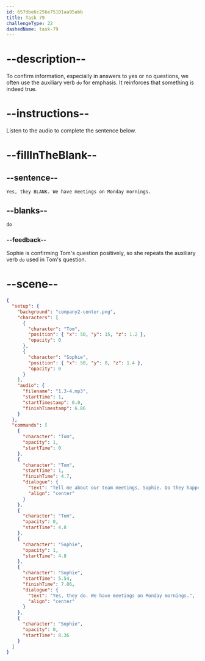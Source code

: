 ```yaml
---
id: 657dbe6c256e75101aa95abb
title: Task 79
challengeType: 22
dashedName: task-79
---
```


<!-- (audio) Tom: Tell me about our team meetings, Sophie. Do they happen every week?
Sophie: Yes, they do. We have meetings on Monday mornings. -->

# --description--

To confirm information, especially in answers to yes or no questions, we often use the auxiliary verb `do` for emphasis. It reinforces that something is indeed true.

# --instructions--

Listen to the audio to complete the sentence below.

# --fillInTheBlank--

## --sentence--

`Yes, they BLANK. We have meetings on Monday mornings.`

## --blanks--

`do`

### --feedback--

Sophie is confirming Tom's question positively, so she repeats the auxiliary verb `do` used in Tom's question.

# --scene--

```json
{
  "setup": {
    "background": "company2-center.png",
    "characters": [
      {
        "character": "Tom",
        "position": { "x": 50, "y": 15, "z": 1.2 },
        "opacity": 0
      },
      {
        "character": "Sophie",
        "position": { "x": 50, "y": 0, "z": 1.4 },
        "opacity": 0
      }
    ],
    "audio": {
      "filename": "1.3-4.mp3",
      "startTime": 1,
      "startTimestamp": 0.0,
      "finishTimestamp": 6.86
    }
  },
  "commands": [
    {
      "character": "Tom",
      "opacity": 1,
      "startTime": 0
    },
    {
      "character": "Tom",
      "startTime": 1,
      "finishTime": 4.7,
      "dialogue": {
        "text": "Tell me about our team meetings, Sophie. Do they happen every week?",
        "align": "center"
      }
    },
    {
      "character": "Tom",
      "opacity": 0,
      "startTime": 4.8
    },
    {
      "character": "Sophie",
      "opacity": 1,
      "startTime": 4.8
    },
    {
      "character": "Sophie",
      "startTime": 5.54,
      "finishTime": 7.86,
      "dialogue": {
        "text": "Yes, they do. We have meetings on Monday mornings.",
        "align": "center"
      }
    },
    {
      "character": "Sophie",
      "opacity": 0,
      "startTime": 8.36
    }
  ]
}
```
